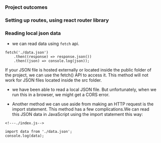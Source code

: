 ### Project outcomes

### Setting up routes, using react router library


### Reading local json data

- we can read data using `fetch` api.
```
fetch('./data.json')
    .then((response) => response.json())
    .then((json) => console.log(json));
```
If your JSON file is hosted externally or located inside the public folder of the project, we can use the fetch() API to access it. This method will not work for JSON files located inside the src folder.

- we have been able to read a local JSON file. But unfortunately, when we run this in a browser, we might get a CORS error.

- Another method we can use aside from making an HTTP request is the import statement. This method has a few complications.We can read this JSON data in JavaScript using the import statement this way:

```
<!---./index.js-->

import data from './data.json';
console.log(data);
```

